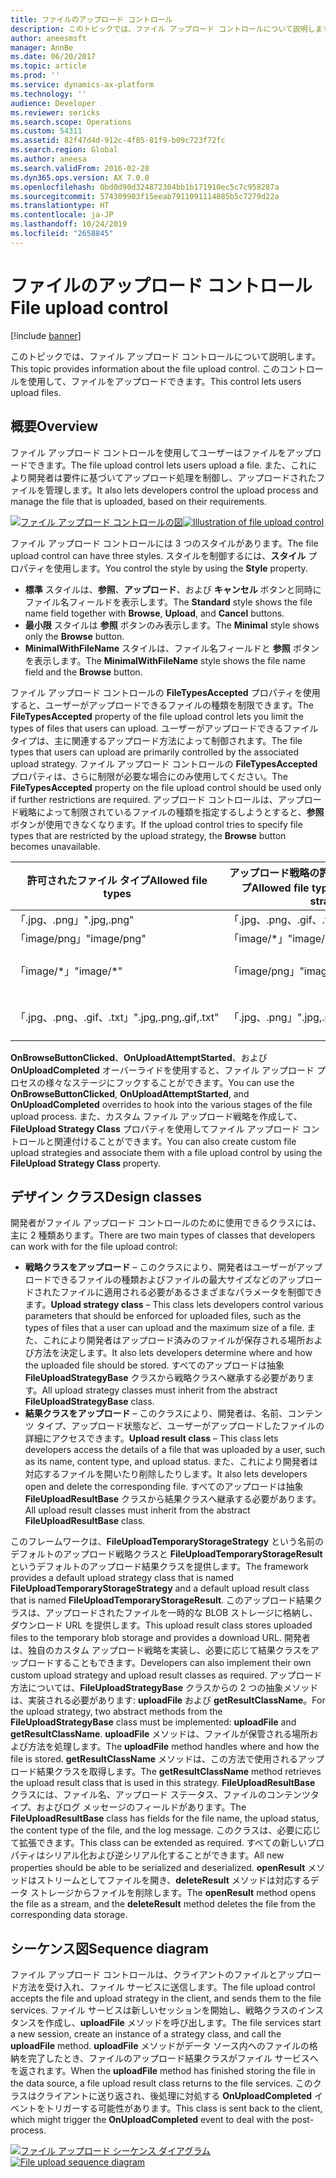 ```yaml
---
title: ファイルのアップロード コントロール
description: このトピックでは、ファイル アップロード コントロールについて説明します。 このコントロールを使用して、ファイルをアップロードできます。
author: aneesmsft
manager: AnnBe
ms.date: 06/20/2017
ms.topic: article
ms.prod: ''
ms.service: dynamics-ax-platform
ms.technology: ''
audience: Developer
ms.reviewer: sericks
ms.search.scope: Operations
ms.custom: 54311
ms.assetid: 82f47d4d-912c-4f85-81f9-b09c723f72fc
ms.search.region: Global
ms.author: aneesa
ms.search.validFrom: 2016-02-28
ms.dyn365.ops.version: AX 7.0.0
ms.openlocfilehash: 0bd0d90d324872304bb1b171910ec5c7c958287a
ms.sourcegitcommit: 574309903f15eeab7911091114885b5c7279d22a
ms.translationtype: HT
ms.contentlocale: ja-JP
ms.lasthandoff: 10/24/2019
ms.locfileid: "2658845"
---
```

# <a name="file-upload-control"></a><span data-ttu-id="405bc-104">ファイルのアップロード コントロール</span><span class="sxs-lookup"><span data-stu-id="405bc-104">File upload control</span></span>

[!include [banner](../includes/banner.md)]

<span data-ttu-id="405bc-105">このトピックでは、ファイル アップロード コントロールについて説明します。</span><span class="sxs-lookup"><span data-stu-id="405bc-105">This topic provides information about the file upload control.</span></span> <span data-ttu-id="405bc-106">このコントロールを使用して、ファイルをアップロードできます。</span><span class="sxs-lookup"><span data-stu-id="405bc-106">This control lets users upload files.</span></span>

<a name="overview"></a><span data-ttu-id="405bc-107">概要</span><span class="sxs-lookup"><span data-stu-id="405bc-107">Overview</span></span>
--------

<span data-ttu-id="405bc-108">ファイル アップロード コントロールを使用してユーザーはファイルをアップロードできます。</span><span class="sxs-lookup"><span data-stu-id="405bc-108">The file upload control lets users upload a file.</span></span> <span data-ttu-id="405bc-109">また、これにより開発者は要件に基づいてアップロード処理を制御し、アップロードされたファイルを管理します。</span><span class="sxs-lookup"><span data-stu-id="405bc-109">It also lets developers control the upload process and manage the file that is uploaded, based on their requirements.</span></span> 

<span data-ttu-id="405bc-110">[![ファイル アップロード コントロールの図](./media/fileupload001.png)](./media/fileupload001.png)</span><span class="sxs-lookup"><span data-stu-id="405bc-110">[![Illustration of file upload control](./media/fileupload001.png)](./media/fileupload001.png)</span></span> 

<span data-ttu-id="405bc-111">ファイル アップロード コントロールには 3 つのスタイルがあります。</span><span class="sxs-lookup"><span data-stu-id="405bc-111">The file upload control can have three styles.</span></span> <span data-ttu-id="405bc-112">スタイルを制御するには、**スタイル** プロパティを使用します。</span><span class="sxs-lookup"><span data-stu-id="405bc-112">You control the style by using the **Style** property.</span></span>

-   <span data-ttu-id="405bc-113">**標準** スタイルは、**参照**、**アップロード**、および **キャンセル** ボタンと同時にファイル名フィールドを表示します。</span><span class="sxs-lookup"><span data-stu-id="405bc-113">The **Standard** style shows the file name field together with **Browse**, **Upload**, and **Cancel** buttons.</span></span>
-   <span data-ttu-id="405bc-114">**最小限** スタイルは **参照** ボタンのみ表示します。</span><span class="sxs-lookup"><span data-stu-id="405bc-114">The **Minimal** style shows only the **Browse** button.</span></span>
-   <span data-ttu-id="405bc-115">**MinimalWithFileName** スタイルは、ファイル名フィールドと **参照** ボタンを表示します。</span><span class="sxs-lookup"><span data-stu-id="405bc-115">The **MinimalWithFileName** style shows the file name field and the **Browse** button.</span></span>

<span data-ttu-id="405bc-116">ファイル アップロード コントロールの **FileTypesAccepted** プロパティを使用すると、ユーザーがアップロードできるファイルの種類を制限できます。</span><span class="sxs-lookup"><span data-stu-id="405bc-116">The **FileTypesAccepted** property of the file upload control lets you limit the types of files that users can upload.</span></span> <span data-ttu-id="405bc-117">ユーザーがアップロードできるファイル タイプは、主に関連するアップロード方法によって制御されます。</span><span class="sxs-lookup"><span data-stu-id="405bc-117">The file types that users can upload are primarily controlled by the associated upload strategy.</span></span> <span data-ttu-id="405bc-118">ファイル アップロード コントロールの **FileTypesAccepted** プロパティは、さらに制限が必要な場合にのみ使用してください。</span><span class="sxs-lookup"><span data-stu-id="405bc-118">The **FileTypesAccepted** property on the file upload control should be used only if further restrictions are required.</span></span> <span data-ttu-id="405bc-119">アップロード コントロールは、アップロード戦略によって制限されているファイルの種類を指定するしようとすると、**参照**ボタンが使用できなくなります。</span><span class="sxs-lookup"><span data-stu-id="405bc-119">If the upload control tries to specify file types that are restricted by the upload strategy, the **Browse** button becomes unavailable.</span></span>

| <span data-ttu-id="405bc-120">許可されたファイル タイプ</span><span class="sxs-lookup"><span data-stu-id="405bc-120">Allowed file types</span></span>    | <span data-ttu-id="405bc-121">アップロード戦略の許可されたファイル タイプ</span><span class="sxs-lookup"><span data-stu-id="405bc-121">Allowed file types from the upload strategy</span></span> | <span data-ttu-id="405bc-122">最終結果</span><span class="sxs-lookup"><span data-stu-id="405bc-122">Final result</span></span>                          |
|-----------------------|---------------------------------------------|---------------------------------------|
| <span data-ttu-id="405bc-123">「.jpg、.png」</span><span class="sxs-lookup"><span data-stu-id="405bc-123">".jpg,.png"</span></span>           | <span data-ttu-id="405bc-124">「.jpg、.png、.gif、.txt」</span><span class="sxs-lookup"><span data-stu-id="405bc-124">".jpg,.png,.gif,.txt"</span></span>                       | <span data-ttu-id="405bc-125">「.jpg、.png」</span><span class="sxs-lookup"><span data-stu-id="405bc-125">".jpg,.png"</span></span>                           |
| <span data-ttu-id="405bc-126">「image/png」</span><span class="sxs-lookup"><span data-stu-id="405bc-126">"image/png"</span></span>           | <span data-ttu-id="405bc-127">「image/\*」</span><span class="sxs-lookup"><span data-stu-id="405bc-127">"image/\*"</span></span>                                  | <span data-ttu-id="405bc-128">「image/png」</span><span class="sxs-lookup"><span data-stu-id="405bc-128">"image/png"</span></span>                           |
| <span data-ttu-id="405bc-129">「image/\*」</span><span class="sxs-lookup"><span data-stu-id="405bc-129">"image/\*"</span></span>            | <span data-ttu-id="405bc-130">「image/png」</span><span class="sxs-lookup"><span data-stu-id="405bc-130">"image/png"</span></span>                                 | <span data-ttu-id="405bc-131">**参照** ボタンは使用できません。</span><span class="sxs-lookup"><span data-stu-id="405bc-131">The **Browse** button is unavailable.</span></span> |
| <span data-ttu-id="405bc-132">「.jpg、.png、.gif、.txt」</span><span class="sxs-lookup"><span data-stu-id="405bc-132">".jpg,.png,.gif,.txt"</span></span> | <span data-ttu-id="405bc-133">「.jpg、.png」</span><span class="sxs-lookup"><span data-stu-id="405bc-133">".jpg,.png"</span></span>                                 | <span data-ttu-id="405bc-134">**参照** ボタンは使用できません。</span><span class="sxs-lookup"><span data-stu-id="405bc-134">The **Browse** button is unavailable.</span></span> |

<span data-ttu-id="405bc-135">**OnBrowseButtonClicked**、**OnUploadAttemptStarted**、および**OnUploadCompleted** オーバーライドを使用すると、ファイル アップロード プロセスの様々なステージにフックすることができます。</span><span class="sxs-lookup"><span data-stu-id="405bc-135">You can use the **OnBrowseButtonClicked**, **OnUploadAttemptStarted**, and **OnUploadCompleted** overrides to hook into the various stages of the file upload process.</span></span> <span data-ttu-id="405bc-136">また、カスタム ファイル アップロード戦略を作成して、**FileUpload Strategy Class** プロパティを使用してファイル アップロード コントロールと関連付けることができます。</span><span class="sxs-lookup"><span data-stu-id="405bc-136">You can also create custom file upload strategies and associate them with a file upload control by using the **FileUpload Strategy Class** property.</span></span>

## <a name="design-classes"></a><span data-ttu-id="405bc-137">デザイン クラス</span><span class="sxs-lookup"><span data-stu-id="405bc-137">Design classes</span></span>
<span data-ttu-id="405bc-138">開発者がファイル アップロード コントロールのために使用できるクラスには、主に 2 種類あります。</span><span class="sxs-lookup"><span data-stu-id="405bc-138">There are two main types of classes that developers can work with for the file upload control:</span></span>

-   <span data-ttu-id="405bc-139">**戦略クラスをアップロード** – このクラスにより、開発者はユーザーがアップロードできるファイルの種類およびファイルの最大サイズなどのアップロードされたファイルに適用される必要があるさまざまなパラメータを制御できます。</span><span class="sxs-lookup"><span data-stu-id="405bc-139">**Upload strategy class** – This class lets developers control various parameters that should be enforced for uploaded files, such as the types of files that a user can upload and the maximum size of a file.</span></span> <span data-ttu-id="405bc-140">また、これにより開発者はアップロード済みのファイルが保存される場所および方法を決定します。</span><span class="sxs-lookup"><span data-stu-id="405bc-140">It also lets developers determine where and how the uploaded file should be stored.</span></span> <span data-ttu-id="405bc-141">すべてのアップロードは抽象 **FileUploadStrategyBase** クラスから戦略クラスへ継承する必要があります。</span><span class="sxs-lookup"><span data-stu-id="405bc-141">All upload strategy classes must inherit from the abstract **FileUploadStrategyBase** class.</span></span>
-   <span data-ttu-id="405bc-142">**結果クラスをアップロード** – このクラスにより、開発者は、名前、コンテンツ タイプ、アップロード状態など、ユーザーがアップロードしたファイルの詳細にアクセスできます。</span><span class="sxs-lookup"><span data-stu-id="405bc-142">**Upload result class** – This class lets developers access the details of a file that was uploaded by a user, such as its name, content type, and upload status.</span></span> <span data-ttu-id="405bc-143">また、これにより開発者は対応するファイルを開いたり削除したりします。</span><span class="sxs-lookup"><span data-stu-id="405bc-143">It also lets developers open and delete the corresponding file.</span></span> <span data-ttu-id="405bc-144">すべてのアップロードは抽象 **FileUploadResultBase** クラスから結果クラスへ継承する必要があります。</span><span class="sxs-lookup"><span data-stu-id="405bc-144">All upload result classes must inherit from the abstract **FileUploadResultBase** class.</span></span>

<span data-ttu-id="405bc-145">このフレームワークは、**FileUploadTemporaryStorageStrategy** という名前のデフォルトのアップロード戦略クラスと **FileUploadTemporaryStorageResult** というデフォルトのアップロード結果クラスを提供します。</span><span class="sxs-lookup"><span data-stu-id="405bc-145">The framework provides a default upload strategy class that is named **FileUploadTemporaryStorageStrategy** and a default upload result class that is named **FileUploadTemporaryStorageResult**.</span></span> <span data-ttu-id="405bc-146">このアップロード結果クラスは、アップロードされたファイルを一時的な BLOB ストレージに格納し、ダウンロード URL を提供します。</span><span class="sxs-lookup"><span data-stu-id="405bc-146">This upload result class stores uploaded files to the temporary blob storage and provides a download URL.</span></span> <span data-ttu-id="405bc-147">開発者は、独自のカスタム アップロード戦略を実装し、必要に応じて結果クラスをアップロードすることもできます。</span><span class="sxs-lookup"><span data-stu-id="405bc-147">Developers can also implement their own custom upload strategy and upload result classes as required.</span></span> <span data-ttu-id="405bc-148">アップロード方法については、**FileUploadStrategyBase** クラスからの 2 つの抽象メソッドは、実装される必要があります: **uploadFile** および **getResultClassName**。</span><span class="sxs-lookup"><span data-stu-id="405bc-148">For the upload strategy, two abstract methods from the **FileUploadStrategyBase** class must be implemented: **uploadFile** and **getResultClassName**.</span></span> <span data-ttu-id="405bc-149">**uploadFile** メソッドは、ファイルが保管される場所および方法を処理します。</span><span class="sxs-lookup"><span data-stu-id="405bc-149">The **uploadFile** method handles where and how the file is stored.</span></span> <span data-ttu-id="405bc-150">**getResultClassName** メソッドは、この方法で使用されるアップロード結果クラスを取得します。</span><span class="sxs-lookup"><span data-stu-id="405bc-150">The **getResultClassName** method retrieves the upload result class that is used in this strategy.</span></span> <span data-ttu-id="405bc-151">**FileUploadResultBase** クラスには、ファイル名、アップロード ステータス、ファイルのコンテンツタイプ、およびログ メッセージのフィールドがあります。</span><span class="sxs-lookup"><span data-stu-id="405bc-151">The **FileUploadResultBase** class has fields for the file name, the upload status, the content type of the file, and the log message.</span></span> <span data-ttu-id="405bc-152">このクラスは、必要に応じて拡張できます。</span><span class="sxs-lookup"><span data-stu-id="405bc-152">This class can be extended as required.</span></span> <span data-ttu-id="405bc-153">すべての新しいプロパティはシリアル化および逆シリアル化することができます。</span><span class="sxs-lookup"><span data-stu-id="405bc-153">All new properties should be able to be serialized and deserialized.</span></span> <span data-ttu-id="405bc-154">**openResult** メソッドはストリームとしてファイルを開き、**deleteResult** メソッドは対応するデータ ストレージからファイルを削除します。</span><span class="sxs-lookup"><span data-stu-id="405bc-154">The **openResult** method opens the file as a stream, and the **deleteResult** method deletes the file from the corresponding data storage.</span></span>

## <a name="sequence-diagram"></a><span data-ttu-id="405bc-155">シーケンス図</span><span class="sxs-lookup"><span data-stu-id="405bc-155">Sequence diagram</span></span>
<span data-ttu-id="405bc-156">ファイル アップロード コントロールは、クライアントのファイルとアップロード方法を受け入れ、ファイル サービスに送信します。</span><span class="sxs-lookup"><span data-stu-id="405bc-156">The file upload control accepts the file and upload strategy in the client, and sends them to the file services.</span></span> <span data-ttu-id="405bc-157">ファイル サービスは新しいセッションを開始し、戦略クラスのインスタンスを作成し、**uploadFile** メソッドを呼び出します。</span><span class="sxs-lookup"><span data-stu-id="405bc-157">The file services start a new session, create an instance of a strategy class, and call the **uploadFile** method.</span></span> <span data-ttu-id="405bc-158">**uploadFile** メソッドがデータ ソース内へのファイルの格納を完了したとき、ファイルのアップロード結果クラスがファイル サービスへを返されます。</span><span class="sxs-lookup"><span data-stu-id="405bc-158">When the **uploadFile** method has finished storing the file in the data source, a file upload result class returns to the file services.</span></span> <span data-ttu-id="405bc-159">このクラスはクライアントに送り返され、後処理に対処する **OnUploadCompleted** イベントをトリガーする可能性があります。</span><span class="sxs-lookup"><span data-stu-id="405bc-159">This class is sent back to the client, which might trigger the **OnUploadCompleted** event to deal with the post-process.</span></span> 

<span data-ttu-id="405bc-160">[![ファイル アップロード シーケンス ダイアグラム](./media/fileuploadcontrolusageanddesign1.png)](./media/fileuploadcontrolusageanddesign1.png)</span><span class="sxs-lookup"><span data-stu-id="405bc-160">[![File upload sequence diagram](./media/fileuploadcontrolusageanddesign1.png)](./media/fileuploadcontrolusageanddesign1.png)</span></span>



